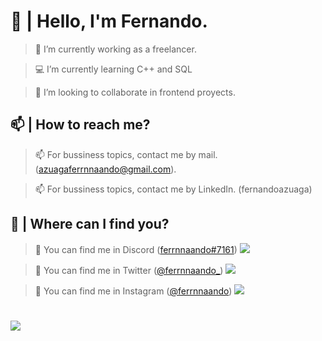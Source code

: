 # 👋 | Hello, I'm Fernando.
> 🔩 I’m currently working as a freelancer.
 
> 💻 I’m currently learning C++ and SQL
 
> 🔔 I’m looking to collaborate in frontend proyects.
 
## 📫 | How to reach me?
> 📫 For bussiness topics, contact me by mail. (azuagaferrnnaando@gmail.com).
  
> 📫 For bussiness topics, contact me by LinkedIn. (fernandoazuaga)
 
## 📌 | Where can I find you?
> 📍 You can find me in Discord ([ferrnnaando#7161](https://discord.gg/DX9pkYVNwF)) ![](https://ferrnnaando.surge.sh/logo.png)
 
> 📍 You can find me in Twitter ([@ferrnnaando_](twitter.com/ferrnnaando_)) ![](https://ferrnnaando.surge.sh/twitter.png)

> 📍 You can find me in Instagram ([@ferrnnaando](https://instagram.com/ferrnnaando)) ![](https://ferrnnaando.surge.sh/youtube.png) 
 
#
![](https://ferrnnaando.surge.sh/banner.png)
